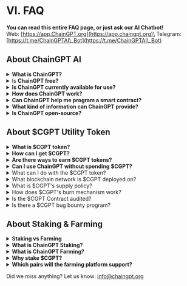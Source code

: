 # VI. FAQ

**You can read this entire FAQ page, or just ask our AI Chatbot!**\
Web: [https://app.ChainGPT.org](https://app.chaingpt.org)\
Telegram: [https://t.me/ChainGPTAI\_Bot](https://t.me/ChainGPTAI\_Bot)

## About ChainGPT AI

<details>

<summary><strong>What is ChainGPT?</strong> </summary>

ChainGPT is an advanced AI model that assists individuals and businesses with everything related to Crypto and Blockchain technology. Access unlimited solutions and use cases using our advanced AI model: Blockchain analytics, AI trading, smart-contract development, AI auditing, risk management, crypto news source, etc.

</details>

<details>

<summary>Is <strong>ChainGPT free?</strong> </summary>

ChainGPT is currently in its beta stages, and we're working diligently to expand our final AI model. In its beta stage, ChainGPT is free for individuals and not yet accessible for developers and businesses via API. Once our utility token is released, we will make the 1.0 version available and SDK & API available for individuals, developers, and businesses. At that stage, ChainGPT will no longer be free, and users will have various pricing options.

</details>

<details>

<summary><strong>Is ChainGPT currently available for use?</strong> </summary>

We have developed an early beta model for ChainGPT's AI. As a result, individuals and businesses can begin exploring the use cases and solutions our advanced AI model can offer.

</details>

<details>

<summary><strong>How does ChainGPT work?</strong> </summary>

ChainGPT is a pre-trained language model that uses deep learning techniques such as transformer networks to generate human-like text. It has been trained on a large dataset of text related to crypto and blockchain technology, which allows it to understand and respond to natural language queries about the subject. When a user inputs a query, the model processes it and generates a response based on the information it has learned from the training data. In addition, the model uses advanced techniques such as attention mechanisms to weigh the importance of different input parts and generate a more relevant and accurate response.

</details>

<details>

<summary><strong>Can ChainGPT help me program a smart contract?</strong> </summary>

Yes, ChainGPT can assist with programming smart contracts and other tasks related to decentralized applications and AI trading bots.

</details>

<details>

<summary><strong>What kind of information can ChainGPT provide?</strong> </summary>

ChatGPT is very limited regarding new resources, as it is not connected to the internet. ChainGPT, on the other hand, can pull on-chain live data, crypto prices, the latest news, and the newest research about technologies and generally stay up-to-date with accurate information. On top of that, ChatGPT has trained its model with approximately 1% of the information about Crypto & Blockchain; therefore, it tends to provide users with wrong information. ChainGPT V1 is trained with over 95%+ data specific to Blockchain & Crypto, and the remaining being data like Technical Analysis. If that's not enough, ChainGPT is designed to write smart contracts, audit smart contracts, analyze charts, technical analysis, AML solutions, and much more. An advanced AI model explicitly designed for blockchain can provide many use cases to developers, businesses, and individuals in this field. ChatGPT was not intended for the use cases we aim to deliver with V1.

</details>

<details>

<summary><strong>Is ChainGPT open-source?</strong></summary>

At ChainGPT, we are dedicated to ensuring the highest quality and security of our AI model. Currently, our GitHub repository is only accessible to our engineers as we work towards the full release of our product. However, we have plans to open-source the code and make it available to the public, along with the launch of our main version of ChainGPT. In the meantime, we are in the beta stage of development and carefully testing and refining our AI technology. Thank you for your understanding and interest in ChainGPT.

</details>

## About $CGPT Utility Token

<details>

<summary><strong>What is $CGPT token?</strong> </summary>

$CGPT, or ChainGPT Token, is the utility token powering the ChainGPT ecosystem. ChainGPT is a futuristic AI chatbot designed to assist individuals, developers, and businesses with anything related to Blockchain Technology and Cryptocurrencies.&#x20;

**Some of the key features and use cases of $CGPT token include:**

1\. Access to ChainGPT services: Token holders can use $CGPT to access various ChainGPT services such as AI-generated news, AI smart contract generator and auditor tools, AI NFT Generator, Launchpad, and more.

2\. Staking and Farming: Users can stake and farm their $CGPT tokens.

3\. Governance: $CGPT token holders have governance rights, allowing them to participate in voting on important decisions and proposals related to the development and future of ChainGPT.

4\. Discounts and exclusive features: Holding $CGPT tokens may grant users discounts on certain services within the ChainGPT ecosystem and access to exclusive features.

The total supply of CGPT is 1 billion (1,000,000,000) tokens. It is currently deployed on the BSC (Binance Smart Chain) network, with plans to expand to other networks like Ethereum, Polygon Matic, Avalanche, and more in the future.

</details>

<details>

<summary><strong>How can I get $CGPT?</strong> </summary>

You can acquire $CGPT (ChainGPT Token) through various methods:

1\. Centralized Exchanges: CGPT was listed on multiple centralized exchanges on April 10th, 2023, including KuCoin, MEXC, ByBit, and BitGet. You can buy CGPT tokens by creating an account on one of these exchanges and trading it against other cryptocurrencies like BTC, ETH, or USDT.

2\. Decentralized Exchanges: CGPT is also available on PancakeSwap, KyberSwap, and Thena decentralized exchanges. You can swap your tokens like BNB, BUSD, or other supported tokens for CGPT directly using these platforms

3\. Staking and Farming: You can also earn CGPT tokens by participating in staking and farming programs. CGPT staking and farming are currently live on https://staking.chaingpt.org and will become available on PancakeSwap Syrup Farm, Kyber Network, Thena, KuCoin, and ByBit.

Please ensure you're using the correct smart contract address for CGPT when interacting with decentralized exchanges: 0x9840652DC04fb9db2C43853633f0F62BE6f00f98. Always double-check the contract address to avoid scams or fake tokens.

</details>

<details>

<summary><strong>Are there ways to earn $CGPT tokens?</strong> </summary>

Yes, there are various ways in which users can earn $CGPT tokens. One is by staking and farming; another is by selling tokens on our ChainGPT dedicated crypto marketplace.

</details>

<details>

<summary><strong>Can I use ChainGPT without spending $CGPT?</strong> </summary>

Individuals can access ChainGPT without spending $CGPT tokens by simply staking the required amount for free and unlimited use. Otherwise, you can pay per prompt request. On the other hand, businesses and developers will be required to stake a spendable amount of $CGPT that will be reduced with each prompt call to ChainGPT's API. In short, individuals can use the platform for free, and businesses and developers must pay based on API usage.

</details>

<details>

<summary>What can I do with the $CGPT token?</summary>

$CGPT is required in order to gain access to all of ChainGPT network’s applications including the AI model, the API, tier level for the ChainGPT Pad, and the DAO.

</details>

<details>

<summary>What blockchain network is $CGPT deployed on?</summary>

The $CGPT token is a BEP-20 standard token on the Binance smart chain. It has also been bridged to the Ethereum network as an ERC-20. As the project continues to mature, the token will be bridged over to other EVM-compatible chains.

</details>

<details>

<summary>What is $CGPT's supply policy?</summary>

Fixed maximum supply with deflation via burn.

</details>

<details>

<summary>How does $CGPT's burn mechanism work?</summary>

Every transaction that is paid for the use of the ChainGPT network applications incurs a cost of $CGPT. 50% is burned, 25% is sent to ChainGPT operational Treasury, and 25% is sent to ChainGPT DAO Treasury.

</details>

<details>

<summary>Is the $CGPT Contract audited?</summary>

Yes, $CGPT has dual audits from [Certik](https://skynet.certik.com/projects/chaingpt) and [Hacken](https://hacken.io/audits/chaingpt/).

</details>

<details>

<summary>Is there a $CGPT bug bounty program?</summary>

Yes. You can find it in the developer docs [here](https://docs.chaingpt.org/developer-docs/bug-bounty-program) and on the Certik Website [here](https://skynet.certik.com/projects/chaingpt?utm\_source=CMC\&utm\_campaign=AuditByCertiKLink).

</details>

## About Staking & Farming

<details>

<summary><strong>Staking vs Farming</strong> </summary>

Staking and farming are generally ways to earn rewards in the blockchain space. With ChainGPT, staking and farming play an essential part in the ecosystem. Staking provides users access to ChainGPT, and farming offers a way to earn additional rewards in $CGPT tokens.

</details>

<details>

<summary><strong>What is ChainGPT Staking?</strong> </summary>

Staking offers individuals free and unlimited access to ChainGPT without spending their $CGPT tokens with each request. On the other hand, businesses and developers interested in using the ChainGPT API must stake a spendable amount of $CGPT that will reduce each API request. ChainGPT staking dashboard is available [here](https://staking.chaingpt.org/).

</details>

<details>

<summary><strong>What is ChainGPT Farming?</strong></summary>

Farming offers all $CGPT holders ways to earn additional rewards in $CGPT by simply providing liquidity for $CGPT and other pre-approved tokens. Such as stablecoins, popular blockchain coins, and exchange tokens.

</details>

<details>

<summary><strong>Why stake $CGPT?</strong></summary>

Staking serves four crucial functions within the ChainGPT Ecosystem.  Firstly, it offers individuals free and unlimited access to ChainGPT without spending their $CGPT tokens with each request.  Second, in order for businesses and developers to build commercial products with the ChainGPT API, they must commit a pool of $CGPT tokens which will serve as the reservoir of purchasing power for their API requests. Third, $CGPT staking provides access to the ChainGPT DAO. Forth, $CGPT staking is necessary to accumulate tier points to access the ChaingGPT Pad.

</details>

<details>

<summary><strong>Which pairs will the farming platform support?</strong> </summary>

$CGPT will be paired with a variety of tokens, including stablecoins, popular blockchain coins, and exchange tokens. The exact token pairing will depend on their underlying platforms availability and be changing based on popular demand and market forces so be sure to stay up to date on our [Twitter](https://twitter.com/Chain\_GPT).

</details>









Did we miss anything? Let us know: info@chaingpt.org
